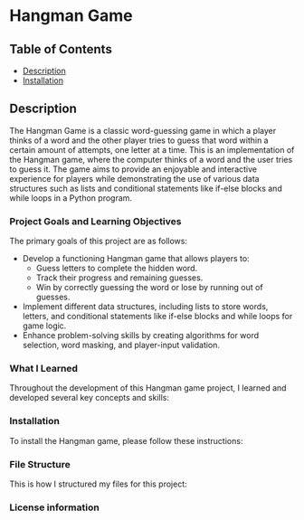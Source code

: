 # Hangman Game

## Table of Contents
- [Description](#description)
- [Installation](#installation)

## Description

The Hangman Game is a classic word-guessing game  in which a player thinks of a word and the other player tries to guess that word within a certain amount of attempts, one letter at a time. This is an implementation of the Hangman game, where the computer thinks of a word and the user tries to guess it. The game aims to provide an enjoyable and interactive experience for players while demonstrating the use of various data structures such as lists and conditional statements like if-else blocks and while loops in a Python program.

### Project Goals and Learning Objectives

The primary goals of this project are as follows:

- Develop a functioning Hangman game that allows players to:
  - Guess letters to complete the hidden word.
  - Track their progress and remaining guesses.
  - Win by correctly guessing the word or lose by running out of guesses.
- Implement different data structures, including lists to store words, letters, and conditional statements like if-else blocks and while loops for game logic.
- Enhance problem-solving skills by creating algorithms for word selection, word masking, and player-input validation.

### What I Learned

Throughout the development of this Hangman game project, I learned and developed several key concepts and skills:



### Installation

To install the Hangman game, please follow these instructions: 



### File Structure

This is how I structured my files for this project:


### License information
